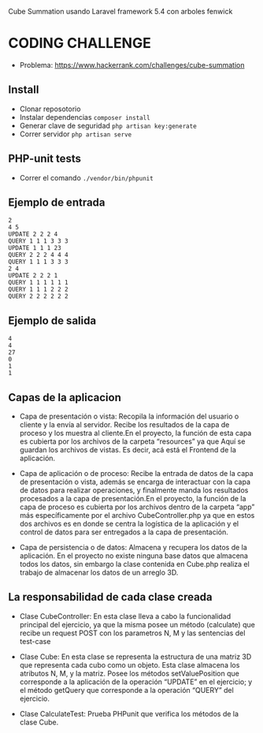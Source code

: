 Cube Summation usando Laravel framework 5.4 con arboles fenwick

# CODING CHALLENGE
- Problema: https://www.hackerrank.com/challenges/cube-summation

## Install
- Clonar reposotorio
- Instalar dependencias ```composer install```
- Generar clave de seguridad ```php artisan key:generate```
- Correr servidor ```php artisan serve```

## PHP-unit tests
- Correr el comando ```./vendor/bin/phpunit```

## Ejemplo de entrada
```
2
4 5
UPDATE 2 2 2 4
QUERY 1 1 1 3 3 3
UPDATE 1 1 1 23
QUERY 2 2 2 4 4 4
QUERY 1 1 1 3 3 3
2 4
UPDATE 2 2 2 1
QUERY 1 1 1 1 1 1
QUERY 1 1 1 2 2 2
QUERY 2 2 2 2 2 2
```

## Ejemplo de salida
```
4
4
27
0
1
1
```

## Capas de la aplicacion
- Capa de presentación o vista: Recopila la información del usuario o cliente y la envía al servidor. Recibe los resultados de la capa de proceso y los muestra al cliente.En el proyecto, la función de esta capa es cubierta por los archivos de la carpeta “resources” ya que Aquí se guardan los archivos de vistas. Es decir, acá está el Frontend de la aplicación.

- Capa de aplicación o de proceso: Recibe la entrada de datos de la capa de presentación o vista, además se encarga de interactuar con la capa de datos para realizar operaciones, y finalmente manda los resultados procesados a la capa de presentación.En el proyecto, la función de la capa de proceso es cubierta por los archivos dentro de la carpeta “app” más específicamente por el archivo CubeController.php ya que en estos dos archivos es en donde se centra la logística de la aplicación y el control  de datos para ser entregados a la capa de presentación.

- Capa de persistencia o de datos: Almacena y recupera los datos de la aplicación. En el proyecto no existe ninguna base datos que almacena todos los datos, sin embargo la clase contenida en Cube.php realiza el trabajo de almacenar los datos de un arreglo 3D.

## La responsabilidad de cada clase creada
- Clase CubeController: En esta clase lleva a cabo la funcionalidad principal del ejercicio, ya que la misma posee un método (calculate) que recibe un request POST con los parametros N, M y las sentencias del test-case

- Clase Cube: En esta clase se representa la estructura de una matriz 3D que representa cada cubo como un objeto. Esta clase almacena los atributos N, M, y la matriz. Posee los métodos setValuePosition que corresponde a la aplicación de la operación “UPDATE” en el ejercicio; y el método getQuery que corresponde a la operación “QUERY” del ejercicio.

- Clase CalculateTest: Prueba PHPunit que verifica los métodos de la clase Cube.
